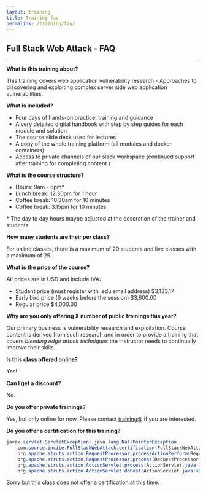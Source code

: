 ```yaml
---
layout: training
title: Training faq
permalink: /training/faq/
---
```


## Full Stack Web Attack - FAQ

---

**What is this training about?**

This training covers web application vulnerability research - Approaches to discovering and exploiting complex server side web application vulnerabilities.

**What is included?**

- Four days of hands-on practice, training and guidance
- A very detailed digital handbook with step by step guides for each module and solution 
- The course slide deck used for lectures
- A copy of the whole training platform (all modules and docker containers)
- Access to private channels of our slack workspace (continued support after training for completing content )

**What is the course structure?**

- Hours: 9am - 5pm*
- Lunch break: 12.30pm for 1 hour
- Coffee break: 10.30am for 10 minutes
- Coffee break: 3.15pm for 10 minutes

\* The day to day hours maybe adjusted at the descretion of the trainer and students.

**How many students are their per class?**

For online classes, there is a maximum of 20 students and live classes with a maximum of 25.

**What is the price of the course?**

All prices are in USD and include IVA:

- Student price (must register with .edu email address) $3,133.17
- Early bird price (6 weeks before the session) $3,600.00
- Regular price $4,000.00

**Why are you only offering X number of public trainings this year?**

Our primary business is vulnerability research and exploitation. Course content is derived from such research and in order to provide a training that covers *bleeding edge attack techniques* the instructor needs to continually improve their skills.

**Is this class offered online?**

Yes!

**Can I get a discount?**

No.

**Do you offer private trainings?**

Yes, but only online for now. Please contact [training@](mailto:training@srcincite.io) if you are interested.

**Do you offer a certification for this training?**

```java
javax.servlet.ServletException: java.lang.NullPointerException
    com.source.incite.FullStackWebAttack.certification(FullStackWebAttack.java:38) 
    org.apache.struts.action.RequestProcessor.processActionPerform(RequestProcessor.java:425) 
    org.apache.struts.action.RequestProcessor.process(RequestProcessor.java:228) 
    org.apache.struts.action.ActionServlet.process(ActionServlet.java:1913) 
    org.apache.struts.action.ActionServlet.doPost(ActionServlet.java:462) 
```

Sorry but this class does not offer a certification at this time.